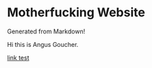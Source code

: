 # Motherfucking Website

Generated from Markdown!

Hi this is Angus Goucher.

[link test](https://serverdoesnt.works/)